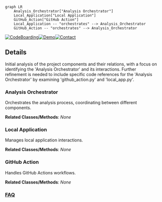 ```mermaid
graph LR
    Analysis_Orchestrator["Analysis Orchestrator"]
    Local_Application["Local Application"]
    GitHub_Action["GitHub Action"]
    Local_Application -- "orchestrates" --> Analysis_Orchestrator
    GitHub_Action -- "orchestrates" --> Analysis_Orchestrator
```

[![CodeBoarding](https://img.shields.io/badge/Generated%20by-CodeBoarding-9cf?style=flat-square)](https://github.com/CodeBoarding/GeneratedOnBoardings)[![Demo](https://img.shields.io/badge/Try%20our-Demo-blue?style=flat-square)](https://www.codeboarding.org/demo)[![Contact](https://img.shields.io/badge/Contact%20us%20-%20contact@codeboarding.org-lightgrey?style=flat-square)](mailto:contact@codeboarding.org)

## Details

Initial analysis of the project components and their relations, with a focus on identifying the 'Analysis Orchestrator' and its interactions. Further refinement is needed to include specific code references for the 'Analysis Orchestrator' by examining 'github_action.py' and 'local_app.py'.

### Analysis Orchestrator
Orchestrates the analysis process, coordinating between different components.


**Related Classes/Methods**: _None_

### Local Application
Manages local application interactions.


**Related Classes/Methods**: _None_

### GitHub Action
Handles GitHub Actions workflows.


**Related Classes/Methods**: _None_



### [FAQ](https://github.com/CodeBoarding/GeneratedOnBoardings/tree/main?tab=readme-ov-file#faq)
